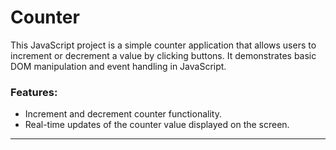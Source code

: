 # Counter

This JavaScript project is a simple counter application that allows users to increment or decrement a value by clicking buttons. It demonstrates basic DOM manipulation and event handling in JavaScript.

### Features:
- Increment and decrement counter functionality.
- Real-time updates of the counter value displayed on the screen.

---
